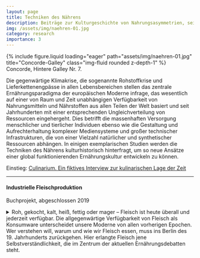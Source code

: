 ```yaml
---
layout: page
title: Techniken des Nährens
description: Beiträge zur Kulturgeschichte von Nahrungsasymmetrien, seit 2015
img: /assets/img/naehren-01.jpg
category: research
importance: 3
---
```


<div class="row">
    <div class="col-sm mt-3 mt-md-0">
        {% include figure.liquid loading="eager" path="assets/img/naehren-01.jpg" title="Concorde-Galley" class="img-fluid rounded z-depth-1" %}
    </div>
</div>
<div class="caption">
    Concorde, Hintere Galley Nr. 7.
</div>

Die gegenwärtige Klimakrise, die sogenannte Rohstoffkrise und
Lieferkettenengpässe in allen Lebensbereichen stellen das zentrale
Ernährungsparadigma der europäischen Moderne infrage, das wesentlich auf einer
von Raum und Zeit unabhängigen Verfügbarkeit von Nahrungsmitteln und
Nährstoffen aus allen Teilen der Welt basiert und seit Jahrhunderten mit einer
entsprechenden Ungleichverteilung von Ressourcen eingehergeht. Dies betrifft
die massenhaften Versorgung menschlicher und tierlicher Individuen ebenso wie
die Gestaltung und Aufrechterhaltung komplexer Mediensysteme und großer
technischer Infrastrukturen, die von einer Vielzahl natürlicher und
synthetischer Ressourcen abhängen. In einigen exemplarischen Studien werden die
Techniken des Nährens kulturhistorisch hinterfragt, um so neue Ansätze einer
global funktionierenden Ernährungskultur entwickeln zu können.

Einstieg: <a href="{{ site.baseurl }}/blog/2024/culinarium">Culinarium. Ein fiktives
Interview zur kulinarischen Lage der Zeit</a>

***

#### Industrielle Fleischproduktion

Buchprojekt, abgeschlossen 2019

<details>
<summary>Roh, gekocht, kalt, heiß, fettig oder mager &ndash; Fleisch ist heute
überall und jederzeit verfügbar. Die allgegenwärtige Verfügbarkeit von Fleisch
als Konsumware unterscheidet unsere Moderne von allen vorherigen Epochen. Wer
verstehen will, warum und wie wir Fleisch essen, muss ins Berlin des 19.
Jahrhunderts zurückgehen. Hier erlangte Fleisch jene Selbstverständlichkeit,
die im Zentrum der aktuellen Ernährungsdebatten steht.<br />&nbsp;<br
/></summary>

Das Buch beschreibt die Kulturtechniken der industriellen
Schweinefleischproduktion von der Zucht, der Haltung, der Schlachtung bis hin
zur Distribution und Zubereitung. Er schildert, wie erst durch die
Verschränkung einer Vielzahl industrieller Prozesse und Technologien die
energiereiche Ernährung der arbeitenden Bevölkerung sichergestellt werden
konnte. Der Fleischkonsum wurde damit im großstädtischen Alltag so stark
wirksam, dass unser kulinarisches System dadurch bis heute geprägt ist. All
dies fügt sich zu einer Geschichte des Überflusses zusammen &ndash; und regt
zum Nachdenken über die historischen Bedingungen unserer eigenen
Ernährungskultur an.<br />&nbsp;<br />

<a href="https://www.schoeningh.de/view/title/56249"
target="_blank">https://www.schoeningh.de</a><br />&nbsp;<br />

<h5>Rezensionen/Presse</h5>

<ul>  <li>taz (22.10.2021): <a
href="https://taz.de/Die-Bratwurst-und-der-Sport/!5808402/" target="_blank">Die
Bratwurst und der Sport</a>.</li> <li>Sebastian Susteck (8.6.2021): <a
href="https://www.fink.de/view/journals/sul/50/1/article-p118_8.xml"
target="_blank">Fleisch. Die Geschichte einer Industrialisierung, written by
Christian Kassung</a>.</li></ul>

<div class="publications">
  <h5>Publikationen</h5>
  {% bibliography -q !@misc[title ^= *Fleisch* || title ^= *Laderampe*] %}
</div>

</details>
